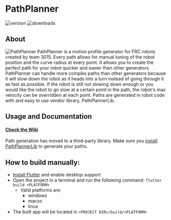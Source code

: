 # PathPlanner
![version](https://img.shields.io/github/release/mjansen4857/PathPlanner.svg)
![downloads](https://img.shields.io/github/downloads/mjansen4857/PathPlanner/total.svg)

## About
![PathPlanner](https://i.imgur.com/YWHhNd2.png)
PathPlanner is a motion profile generator for FRC robots created by team 3015. Every path allows for manual tuning of the robot position and the curve radius at every point. It allows you to create the perfect path for your robot quicker and easier than other generators. PathPlanner can handle more complex paths than other generators because it will slow down the robot as it heads into a turn instead of going through it as fast as possible. If the robot is still not slowing down enough or you would like the robot to go slow at a certain point in the path, the robot's max velocity can be overridden at each point. Paths are generated in robot code with and easy to use vendor library, PathPlannerLib.

## Usage and Documentation
#### [Check the Wiki](https://github.com/mjansen4857/pathplanner/wiki)

Path generation has moved to a third-party library. Make sure you [install PathPlannerLib](https://github.com/mjansen4857/pathplanner/wiki/PathPlannerLib:-Installing) to generate your paths.

## How to build manually:
* [Install Flutter](https://flutter.dev/docs/get-started/install) and enable desktop support
* Open the project in a terminal and run the following command: `flutter build <PLATFORM>`
   * Valid platforms are:
      * windows
      * macos
      * linux
* The built app will be located in `<PROJECT DIR>/build/<PLATFORM>`
